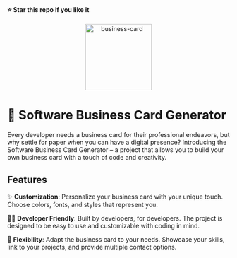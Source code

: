 #### ⭐ Star this repo if you like it

<div align="center">
  <img src="https://github.com/kanugurajesh/Business-Card/assets/120458029/a6385763-ba76-4eb5-bf34-8d72d0894781" alt="business-card" width=150 height=150>
</div>

# 🚀 Software Business Card Generator

Every developer needs a business card for their professional endeavors, but why settle for paper when you can have a digital presence? Introducing the Software Business Card Generator – a project that allows you to build your own business card with a touch of code and creativity.

## Features

✨ **Customization**: Personalize your business card with your unique touch. Choose colors, fonts, and styles that represent you.

👨‍💻 **Developer Friendly**: Built by developers, for developers. The project is designed to be easy to use and customizable with coding in mind.

🔧 **Flexibility**: Adapt the business card to your needs. Showcase your skills, link to your projects, and provide multiple contact options.
